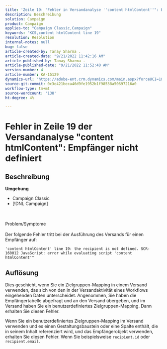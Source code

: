 ```yaml
---
title: 'Zeile 19: "Fehler in Versandanalyse ''content htmlContent''": Empfänger nicht definiert ist"'
description: Beschreibung
solution: Campaign
product: Campaign
applies-to: "Campaign Classic,Campaign"
keywords: "KCS,content htmlContent line 19"
resolution: Resolution
internal-notes: null
bug: false
article-created-by: Tanay Sharma .
article-created-date: "9/21/2022 11:42:16 AM"
article-published-by: Tanay Sharma .
article-published-date: "9/21/2022 11:52:40 AM"
version-number: 4
article-number: KA-15129
dynamics-url: "https://adobe-ent.crm.dynamics.com/main.aspx?forceUCI=1&pagetype=entityrecord&etn=knowledgearticle&id=c8f47070-a239-ed11-9db1-002248086735"
source-git-commit: 0c3e421beca46d9fe1952b1f98538a50697216a0
workflow-type: tm+mt
source-wordcount: '138'
ht-degree: 4%

---
```


# Fehler in Zeile 19 der Versandanalyse &quot;content htmlContent&quot;: Empfänger nicht definiert

## Beschreibung

<b>Umgebung</b>
- Campaign Classic
- [!DNL Campaign]



<br><br>Problem/Symptome<br><br>
Der folgende Fehler tritt bei der Ausführung des Versands für einen Empfänger auf:

```
'content htmlContent' line 19: the recipient is not defined. SCR-160012 JavaScript: error while evaluating script 'content htmlContent'"
```


## Auflösung


Dies geschieht, wenn Sie ein Zielgruppen-Mapping in einem Versand verwenden, das sich von den in der Versandaktivität eines Workflows eingehenden Daten unterscheidet. Angenommen, Sie haben die Empfängertabelle abgefragt und an den Versand übergeben, und im Versand haben Sie ein benutzerdefiniertes Zielgruppen-Mapping. Dann erhalten Sie diesen Fehler.

Wenn Sie ein benutzerdefiniertes Zielgruppen-Mapping im Versand verwenden und es einen Gestaltungsbaustein oder eine Spalte enthält, die in seinem Inhalt referenziert wird, und das Empfängerobjekt verwenden, erhalten Sie diesen Fehler. Wenn Sie beispielsweise `recipient.id` oder `recipient.email.`

